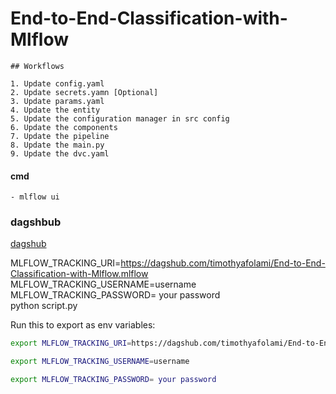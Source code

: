 # End-to-End-Classification-with-Mlflow

```
## Workflows

1. Update config.yaml
2. Update secrets.yamn [Optional]
3. Update params.yaml
4. Update the entity
5. Update the configuration manager in src config
6. Update the components
7. Update the pipeline
8. Update the main.py
9. Update the dvc.yaml
```

#### cmd
```
- mlflow ui
```

### dagshbub
[dagshub](https://dagshub.com/)

MLFLOW_TRACKING_URI=https://dagshub.com/timothyafolami/End-to-End-Classification-with-Mlflow.mlflow \
MLFLOW_TRACKING_USERNAME=username \
MLFLOW_TRACKING_PASSWORD= your password \
python script.py

Run this to export as env variables:

```bash
export MLFLOW_TRACKING_URI=https://dagshub.com/timothyafolami/End-to-End-Classification-with-Mlflow.mlflow 

export MLFLOW_TRACKING_USERNAME=username

export MLFLOW_TRACKING_PASSWORD= your password

```
